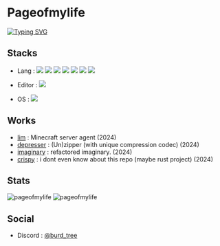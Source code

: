 # Pageofmylife
[![Typing SVG](https://readme-typing-svg.demolab.com?font=Do+Hyeon&size=25&pause=1000&random=false&width=435&lines=Page+of+my+life;Touch+some+grass;I+want+to+make+good+pfp)](https://git.io/typing-svg)

## Stacks

- Lang : <img src="https://img.shields.io/badge/Python-black?style=flat&logo=Python&logoColor=3776AB"/> <img src="https://img.shields.io/badge/Markdown-black?style=flat&logo=markdown&logoColor=white"/> <img src="https://img.shields.io/badge/Git-black?style=flat&logo=git&logoColor=F05032"/> <img src="https://img.shields.io/badge/Rust-black?style=flat&logo=Rust&logoColor=FFFFFF"/> <img src="https://img.shields.io/badge/Next.js-black?style=flat&logo=Next.js&logoColor=FFFFFF"/> <img src="https://img.shields.io/badge/React-black?style=flat&logo=React&logoColor=#61DAFB"/> <img src="https://img.shields.io/badge/Json-black?style=flat&logo=Json&logoColor=FFFFFF"/>

- Editor : <img src="https://img.shields.io/badge/VSCode-black?style=flat&logo=visualstudiocode&logoColor=007ACC"/>

- OS : <img src="https://img.shields.io/badge/Windows-black?style=flat&logo=Windows&logoColor=0078D4"/>

## Works
- [lim](https://github.com/pageofmylife/lim) : Minecraft server agent (2024)
- [depresser](https://github.com/pageofmylife/depresser) : (Un)zipper (with unique compression codec) (2024)
- [imaginary](https://github.com/pageofmylife/imaginary) : refactored imaginary. (2024)
- [crispy](https://github.com/pageofmylife/crispy) : i dont even know about this repo (maybe rust project) (2024)

## Stats
![pageofmylife](https://github-readme-stats.vercel.app/api?username=pageofmylife)
![pageofmylife](https://github-readme-stats.vercel.app/api/top-langs?username=pageofmylife&show_icons=true&theme=tokyonight&layout=compact)

## Social
- Discord : <a href="https://discord.com/users/1051121269355073588">@burd_tree</a>

